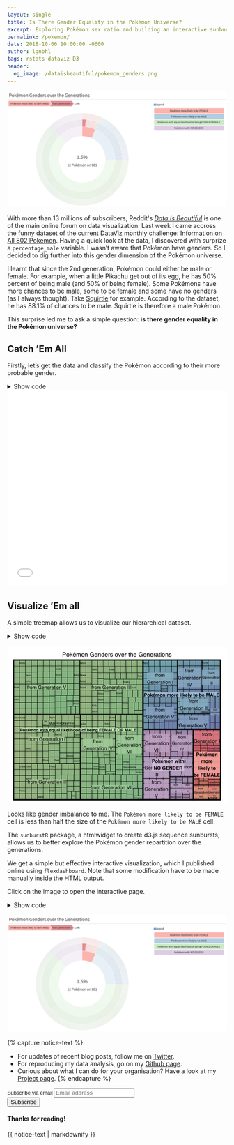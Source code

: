 ```yaml
---
layout: single
title: Is There Gender Equality in the Pokémon Universe?
excerpt: Exploring Pokémon sex ratio and building an interactive sunburst diagram.
permalink: /pokemon/
date: 2018-10-06 10:00:00 -0600  
author: lgnbhl
tags: rstats dataviz D3
header:
  og_image: /dataisbeautiful/pokemon_genders.png
---
```


[![](/dataisbeautiful/pokemon_genders.png)](https://lgnbhl.github.io/dataisbeautiful/pokemon_genders.html)

With more than 13 millions of subscribers, Reddit's *[Data Is
Beautiful](https://www.reddit.com/r/dataisbeautiful/comments/9cuzs3/battle_dataviz_battle_for_the_month_of_september/)* is one of the main online forum on data visualization. Last week I came accross the funny dataset of the current DataViz
monthly challenge: [Information on All 802
Pokemon](https://www.kaggle.com/rounakbanik/pokemon). Having a quick
look at the data, I discovered with surprize a
`percentage_male` variable. I wasn’t aware that Pokémon have genders. So
I decided to dig further into this gender dimension of the Pokémon
universe.

I learnt that since the 2nd generation, Pokémon could either be male
or female. For example, when a little Pikachu get out of its egg, he has
50% percent of being male (and 50% of being female). Some Pokémons have
more chances to be male, some to be female and some have no genders (as
I always thought). Take
[Squirtle](https://en.wikipedia.org/wiki/Squirtle) for example.
According to the dataset, he has 88.1% of chances to be male. Squirtle
is therefore a male Pokémon.

This surprise led me to ask a simple question: **is there gender
equality in the Pokémon universe?**

## Catch ’Em All

Firstly, let’s get the data and classify the Pokémon according to their more probable gender.

<details markdown="1"><summary><span class="btn btn--inverse">Show code</span></summary>

``` r
library(tidyverse)
library(DT)

pokemon <- read_csv("input/pokemon.csv") #data from https://www.kaggle.com/rounakbanik/pokemon

pokemon_gender <- pokemon %>%
  select(percentage_male, generation, name) %>%
  mutate(gender = case_when(percentage_male == 0.0 ~ "Pokémon more likely to be FEMALE",
                            percentage_male == 11.2 ~ "Pokémon more likely to be FEMALE",
                            percentage_male == 24.6 ~ "Pokémon more likely to be FEMALE",
                            percentage_male == 50.0 ~ "Pokémon with equal likelihood of being FEMALE OR MALE",
                            percentage_male == 75.4 ~ "Pokémon more likely to be MALE",
                            percentage_male == 88.1 ~ "Pokémon more likely to be MALE",
                            percentage_male == 100.0 ~ "Pokémon more likely to be MALE"),
         gender = replace_na(gender, "Pokémon with NO GENDER"), #NA is for genderless
         generation = case_when(generation == 1 ~ "from Generation I",
                                generation == 2 ~ "from Generation II",
                                generation == 3 ~ "from Generation III",
                                generation == 4 ~ "from Generation IV",
                                generation == 5 ~ "from Generation V",
                                generation == 6 ~ "from Generation VI",
                                generation == 7 ~ "from Generation VII")) %>%
  count(gender, generation, name) #mutate(n = 1) would also work

datatable(select(pokemon_gender, name, generation, gender), rownames = FALSE, 
          options = list(pageLength = 5, dom = 'ftpi'))
```

</details>

<iframe seamless src="/images/dt_pokemon.html" width="100%" height="450" frameborder="0"></iframe>

## Visualize ’Em all

A simple treemap allows us to visualize our hierarchical dataset.

<details markdown="1"><summary><span class="btn btn--inverse">Show code</span></summary>

``` r
library(treemap)

pokemon_tm <- treemap(pokemon_gender,
                      index = c("gender", "generation", "name"),
                      vSize = "n",
                      palette = "Pastel1",
                      title = "Pokémon Genders over the Generations")
```

</details>

![](/images/chart_pokemon.png)

Looks like gender imbalance to me. The `Pokémon more likely to be
FEMALE` cell is less than half the size of the `Pokémon more likely to
be MALE` cell.

The `sunburstR` package, a htmlwidget to create d3.js sequence
sunbursts, allows us to better explore the Pokémon gender repartition
over the generations.

We get a simple but effective interactive visualization, which I published online using `flexdashboard`. Note that some modification have to be made manually inside the HTML output. 

Click on the image to open the interactive page.

<details markdown="1"><summary><span class="btn btn--inverse">Show code</span></summary>

``` r
library(sunburstR)
library(d3r)
library(htmlwidgets)

pokemon_tm_nest <- d3_nest(
  pokemon_tm$tm[,c("gender", "generation", "name", "vSize", "color")],
  value_cols = c("vSize", "color")
  )

sb <- sunburst(
  data = pokemon_tm_nest,
  valueField = "vSize",
  legend = list(w = 400),
  legendOrder = c("Pokémon more likely to be FEMALE", 
                  "Pokémon more likely to be MALE", 
                  "Pokémon with equal likelihood of being FEMALE OR MALE",
                  "Pokémon with NO GENDER"),
  count = TRUE,
  sumNodes = FALSE,
  colors = htmlwidgets::JS("function(d){return d3.select(this).datum().data.color;}"),
  withD3 = TRUE)

sb <- htmlwidgets::onRender(sb,
  #ref: https://github.com/timelyportfolio/sunburstR/issues/15
  "function(el,x){
  // have legend as default
    d3.select(el).select('.sunburst-togglelegend').property('checked', true);
    d3.select(el).select('.sunburst-legend').style('visibility', '');
  }"
  )
```

``` js
## code to copy past into the equivalent html output

// Fade all but the current sequence, and show it in the breadcrumb trail.
  function mouseover(d) {

    var percentage = (100 * d.value / totalSize).toPrecision(2); // precision 2 - lgnbhl mod
    var percentageString = percentage + "%";
    if (percentage < 0.13) { // conditionality added
      percentageString = "";
    }

    var countString = [
        '<span style = "font-size:.7em">',
        d3Format.format("1.2s")(d.value) + ' Pokémon on 801', // on 801 Pokémon
        '</span>'
      ].join('');
    if (percentage < 0.13) { // conditionality added
      countString = d.data.name;
    }
```

</details>

[![](/dataisbeautiful/pokemon_genders.png)](https://lgnbhl.github.io/dataisbeautiful/pokemon_genders.html)

{% capture notice-text %}

* For updates of recent blog posts, follow me on [Twitter](https://twitter.com/lgnbhl).
* For reproducing my data analysis, go on my [Github page](https://github.com/lgnbhl/blogposts).
* Curious about what I can do for your organisation? Have a look at my [Project page](https://felixluginbuhl.com/project/).
{% endcapture %}

<!-- Begin Mailchimp Signup Form -->
<link href="//cdn-images.mailchimp.com/embedcode/horizontal-slim-10_7.css" rel="stylesheet" type="text/css">
<style type="text/css">
	#mc_embed_signup{background:#transparent; clear:left; font:12px Helvetica,Arial,sans-serif; width:100%;}
	/* Add your own Mailchimp form style overrides in your site stylesheet or in this style block.
	   We recommend moving this block and the preceding CSS link to the HEAD of your HTML file. */
</style>
<div id="mc_embed_signup">
<form action="https://protonmail.us20.list-manage.com/subscribe/post?u=76318d6fc4f4bf252f3716c14&amp;id=bf5bf4210c" method="post" id="mc-embedded-subscribe-form" name="mc-embedded-subscribe-form" class="validate" target="_blank" novalidate>
    <div id="mc_embed_signup_scroll">
	<label for="mce-EMAIL">Subscribe via email</label>
	<input type="email" value="" name="EMAIL" class="email" id="mce-EMAIL" placeholder="Email address" required>
    <!-- real people should not fill this in and expect good things - do not remove this or risk form bot signups-->
    <div style="position: absolute; left: -5000px;" aria-hidden="true"><input type="text" name="b_76318d6fc4f4bf252f3716c14_bf5bf4210c" tabindex="-1" value=""></div>
    <div class="clear"><input type="submit" value="Subscribe" name="subscribe" id="mc-embedded-subscribe" class="button"></div>
    </div>
</form>
</div>

<!--End mc_embed_signup-->

<div class="notice--primary">
  <h4>Thanks for reading!</h4>
  {{ notice-text | markdownify }}
</div>
